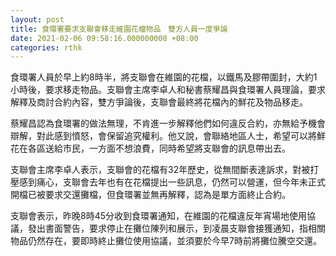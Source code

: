 ```yaml
---
layout: post
title: 食環署要求支聯會移走維園花檔物品　雙方人員一度爭論
date: 2021-02-06 09:58:16.000000000 +08:00
categories: rthk
---
```


食環署人員於早上約8時半，將支聯會在維園的花檔，以鐵馬及膠帶圍封，大約1小時後，要求移走物品。支聯會主席李卓人和秘書蔡耀昌與食環署人員理論，要求解釋及商討合約內容，雙方爭論後，支聯會最終將花檔內的鮮花及物品移走。

蔡耀昌認為食環署的做法無理，不肯進一步解釋他們如何違反合約，亦無給予機會辯解，對此感到憤怒，會保留追究權利。他又說，會聯絡地區人士，希望可以將鮮花在各區送給市民，一方面不想浪費，同時希望將支聯會的訊息帶出去。　

支聯會主席李卓人表示，支聯會的花檔有32年歷史，從無間斷表達訴求，對被打壓感到痛心，支聯會去年也有在花檔提出一些訊息，仍然可以營運，但今年未正式開檔已被要求交還攤檔，但食環署並無再解釋，認為是單方面終止合約。

支聯會表示，昨晚8時45分收到食環署通知，在維園的花檔違反年宵場地使用協議，發出書面警告，要求停止在攤位陳列和展示，到凌晨支聯會接獲通知，指相關物品仍然存在，要即時終止攤位使用協議，並須要於今早7時前將攤位騰空交還。
